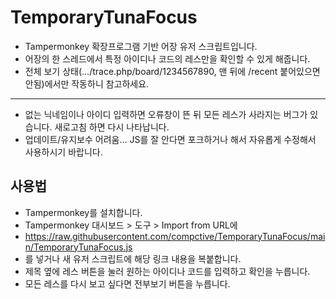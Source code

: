 # TemporaryTunaFocus
+ Tampermonkey 확장프로그램 기반 어장 유저 스크립트입니다.
+ 어장의 한 스레드에서 특정 아이디나 코드의 레스만을 확인할 수 있게 해줍니다.
+ 전체 보기 상태(.../trace.php/board/1234567890, 맨 뒤에 /recent 붙어있으면 안됨)에서만 작동하니 참고하세요.
----
+ 없는 닉네임이나 아이디 입력하면 오류창이 뜬 뒤 모든 레스가 사라지는 버그가 있습니다. 새로고침 하면 다시 나타납니다.
+ 업데이트/유지보수 어려움… JS를 잘 안다면 포크하거나 해서 자유롭게 수정해서 사용하시기 바랍니다.

## 사용법
+ Tampermonkey를 설치합니다.
+ Tampermonkey 대시보드 > 도구 > Import from URL에 
 + https://raw.githubusercontent.com/compctive/TemporaryTunaFocus/main/TemporaryTunaFocus.js
 + 를 넣거나 새 유저 스크립트에 해당 링크 내용을 복붙합니다.
 + 제목 옆에 레스 버튼을 눌러 원하는 아이디나 코드를 입력하고 확인을 누릅니다.
 + 모든 레스를 다시 보고 싶다면 전부보기 버튼을 누릅니다.
